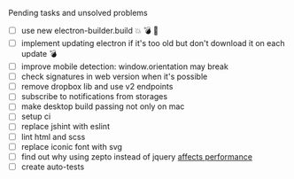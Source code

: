 Pending tasks and unsolved problems
- [ ] use new electron-builder.build :boom: :bomb: :rocket:   
- [ ] implement updating electron if it's too old but don't download it on each update :bomb: 
- [ ] improve mobile detection: window.orientation may break 
- [ ] check signatures in web version when it's possible
- [ ] remove dropbox lib and use v2 endpoints
- [ ] subscribe to notifications from storages
- [ ] make desktop build passing not only on mac
- [ ] setup ci
- [ ] replace jshint with eslint
- [ ] lint html and scss
- [ ] replace iconic font with svg
- [ ] find out why using zepto instead of jquery [affects performance](https://github.com/madrobby/zepto/issues/1169)
- [ ] create auto-tests